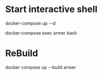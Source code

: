 # Start interactive shell

docker-compose up --d

docker-compose exec armer bash

# ReBuild

docker compose up --build armer
